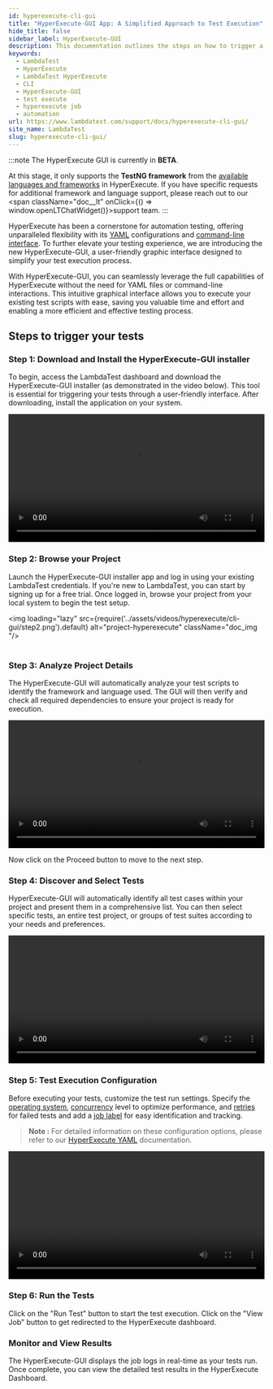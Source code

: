 ```yaml
---
id: hyperexecute-cli-gui
title: "HyperExecute-GUI App: A Simplified Approach to Test Execution"
hide_title: false
sidebar_label: HyperExecute-GUI
description: This documentation outlines the steps on how to trigger a job on hyperexecute using the underpass app - gui app for hyperexecute cli.
keywords:
  - LambdaTest
  - HyperExecute
  - LambdaTest HyperExecute
  - CLI
  - HyperExecute-GUI
  - test execute
  - hyperexecute job
  - automation
url: https://www.lambdatest.com/support/docs/hyperexecute-cli-gui/
site_name: LambdaTest
slug: hyperexecute-cli-gui/
---
```


<script type="application/ld+json"
      dangerouslySetInnerHTML={{ __html: JSON.stringify({
       "@context": "https://schema.org",
        "@type": "BreadcrumbList",
        "itemListElement": [{
          "@type": "ListItem",
          "position": 1,
          "name": "Home",
          "item": "https://www.lambdatest.com"
        },{
          "@type": "ListItem",
          "position": 2,
          "name": "Support",
          "item": "https://www.lambdatest.com/support/docs/"
        },{
          "@type": "ListItem",
          "position": 3,
          "name": "HyperExecute Status",
          "item": "https://www.lambdatest.com/support/docs/hyperexecute-cli-gui/"
        }]
      })
    }}
></script>
:::note
The HyperExecute GUI is currently in **BETA**.

At this stage, it only supports the **TestNG framework** from the [available languages and frameworks](https://www.lambdatest.com/support/docs/hyperexecute-supported-languages-and-frameworks/) in HyperExecute. If you have specific requests for additional framework and language support, please reach out to our <span className="doc__lt" onClick={() => window.openLTChatWidget()}>support team</span>.
:::

HyperExecute has been a cornerstone for automation testing, offering unparalleled flexibility with its [YAML](https://www.lambdatest.com/support/docs/hyperexecute-yaml-parameters/) configurations and [command-line interface](https://www.lambdatest.com/support/docs/hyperexecute-cli-run-tests-on-hyperexecute-grid/). To further elevate your testing experience, we are introducing the new HyperExecute-GUI, a user-friendly graphic interface designed to simplify your test execution process.

With HyperExecute-GUI, you can seamlessly leverage the full capabilities of HyperExecute without the need for YAML files or command-line interactions. This intuitive graphical interface allows you to execute your existing test scripts with ease, saving you valuable time and effort and enabling a more efficient and effective testing process.

## Steps to trigger your tests

### Step 1: Download and Install the  HyperExecute-GUI installer
To begin, access the LambdaTest dashboard and download the HyperExecute-GUI installer (as demonstrated in the video below). This tool is essential for triggering your tests through a user-friendly interface. After downloading, install the application on your system.

<video class="right-side" width="100%" controls id="vid">
<source src= {require('../assets/videos/hyperexecute/cli-gui/step1.mp4').default} type="video/mp4" />
</video>

### Step 2: Browse your Project
Launch the HyperExecute-GUI installer app and log in using your existing LambdaTest credentials. If you're new to LambdaTest, you can start by signing up for a free trial. Once logged in, browse your project from your local system to begin the test setup.

<img loading="lazy" src={require('../assets/videos/hyperexecute/cli-gui/step2.png').default} alt="project-hyperexecute" className="doc_img "/><br/><br/>

### Step 3: Analyze Project Details
The HyperExecute-GUI will automatically analyze your test scripts to identify the framework and language used. The GUI will then verify and check all required dependencies to ensure your project is ready for execution.

<video class="right-side" width="100%" controls id="vid">
<source src= {require('../assets/videos/hyperexecute/cli-gui/step3.mp4').default} type="video/mp4" />
</video>

Now click on the Proceed button to move to the next step.

### Step 4: Discover and Select Tests
HyperExecute-GUI will automatically identify all test cases within your project and present them in a comprehensive list. You can then select specific tests, an entire test project, or groups of test suites according to your needs and preferences.

<video class="right-side" width="100%" controls id="vid">
<source src= {require('../assets/videos/hyperexecute/cli-gui/step4.mp4').default} type="video/mp4" />
</video>

### Step 5: Test Execution Configuration
Before executing your tests, customize the test run settings. Specify the [operating system](https://www.lambdatest.com/support/docs/deep-dive-into-hyperexecute-yaml/#runson), [concurrency](https://www.lambdatest.com/support/docs/deep-dive-into-hyperexecute-yaml/#concurrency) level to optimize performance, and [retries](https://www.lambdatest.com/support/docs/deep-dive-into-hyperexecute-yaml/#retryonfailure) for failed tests and add a [job label](https://www.lambdatest.com/support/docs/deep-dive-into-hyperexecute-yaml/#joblabel) for easy identification and tracking.

> **Note :** For detailed information on these configuration options, please refer to our [HyperExecute YAML](https://lambdatest.com/support/docs/deep-dive-into-hyperexecute-yaml) documentation.

<video class="right-side" width="100%" controls id="vid">
<source src= {require('../assets/videos/hyperexecute/cli-gui/step5.mp4').default} type="video/mp4" />
</video>

### Step 6: Run the Tests
Click on the "Run Test" button to start the test execution. Click on the "View Job" button to get redirected to the HyperExecute dashboard.

### Monitor and View Results
The HyperExecute-GUI displays the job logs in real-time as your tests run. Once complete, you can view the detailed test results in the HyperExecute Dashboard.